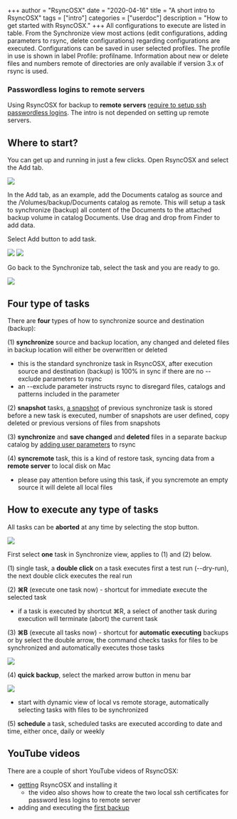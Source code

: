 +++
author = "RsyncOSX"
date = "2020-04-16"
title =  "A short intro to RsyncOSX"
tags = ["intro"]
categories = ["userdoc"]
description = "How to get started with RsyncOSX."
+++
All configurations to execute are listed in table. From the Synchronize view most actions (edit configurations, adding parameters to rsync, delete configurations) regarding configurations are executed. Configurations can be saved in user selected profiles. The profile in use is shown in label Profile: profilname. Information about new or delete files and numbers remote of directories are only available if version 3.x of rsync is used.

### Passwordless logins to remote servers

Using RsyncOSX for backup to **remote servers** [require to setup ssh passwordless logins](/post/remotelogins/). The intro is not depended on setting up remote servers.

## Where to start?

You can get up and running in just a few clicks. Open RsyncOSX and select the Add tab.

![](/images/RsyncOSX/master/intro/main1.png)

In the Add tab, as an example, add the Documents catalog as source and the /Volumes/backup/Documents catalog as remote. This will setup a task to synchronize (backup) all content of the Documents to the attached backup volume in catalog Documents. Use drag and drop from Finder to add data.

Select Add button to add task.

![](/images/RsyncOSX/master/intro/main2.png)
![](/images/RsyncOSX/master/intro/main3.png)

Go back to the Synchronize tab, select the task and you are ready to go.

![](/images/RsyncOSX/master/intro/main4.png)

## Four type of tasks

There are **four** types of how to synchronize source and destination (backup):

(1) **synchronize** source and backup location, any changed and deleted files in backup location will either be overwritten or deleted
- this is the standard synchronize task in RsyncOSX, after execution source and destination (backup) is 100% in sync if there are no --exclude parameters to rsync
- an --exclude parameter instructs rsync to disregard files, catalogs and patterns included in the parameter

(2) **snapshot**  tasks, [a snapshot](/post/Snapshots) of previous synchronize task is stored before a new task is executed, number of snapshots are user defined, copy deleted or previous versions of files from snapshots

(3) **synchronize** and **save changed** and **deleted** files in a separate backup catalog by [adding user parameters](/post/userparameters/) to rsync

(4) **syncremote** task, this is a kind of restore task, syncing data from a **remote server** to local disk on Mac
- please pay attention before using this task, if you syncremote an empty source it will delete all local files

## How to execute any type of tasks

All tasks can be **aborted** at any time by selecting the stop button.

![](/images/RsyncOSX/master/intro/menu1.png)

First select **one** task in Synchronize view, applies to (1) and (2) below.

(1) single task, a **double click** on a task executes first a test run (--dry-run), the next double click executes the real run

(2) **⌘R** (execute one task now) - shortcut for immediate execute the selected task
- if a task is executed by shortcut ⌘R, a select of another task during execution will terminate (abort) the current task

(3) **⌘B** (execute all tasks now) - shortcut for **automatic executing** backups or by select the double arrow, the command checks tasks for files to be synchronized and automatically executes those tasks

![](/images/RsyncOSX/master/intro/menu4.png)

(4) **quick backup**, select the marked arrow button in menu bar

![](/images/RsyncOSX/master/intro/menu2.png)

- start with dynamic view of local vs remote storage, automatically selecting tasks with files to be synchronized

(5) **schedule** a task, scheduled tasks are executed according to date and time, either once, daily or weekly

## YouTube videos

There are a couple of short YouTube videos of RsyncOSX:

- [getting](https://youtu.be/MrT8NzdF9dE) RsyncOSX and installing it
  - the video also shows how to create the two local ssh certificates for password less logins to remote server
- adding and executing the [first backup](https://youtu.be/8oe1lKgiDx8)
